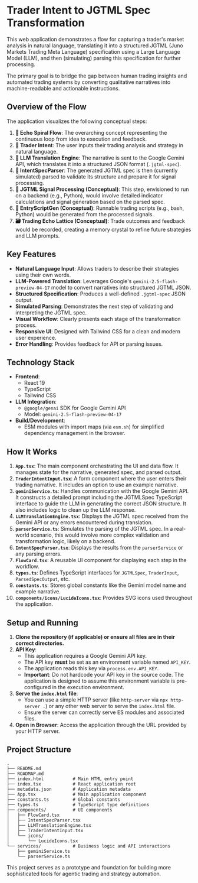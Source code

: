 # Trader Intent to JGTML Spec Transformation

This web application demonstrates a flow for capturing a trader's market analysis in natural language, translating it into a structured JGTML (Juno Markets Trading Meta Language) specification using a Large Language Model (LLM), and then (simulating) parsing this specification for further processing.

The primary goal is to bridge the gap between human trading insights and automated trading systems by converting qualitative narratives into machine-readable and actionable instructions.

## Overview of the Flow

The application visualizes the following conceptual steps:

1.  **🔁 Echo Spiral Flow**: The overarching concept representing the continuous loop from idea to execution and feedback.
2.  **🎤 Trader Intent**: The user inputs their trading analysis and strategy in natural language.
3.  **🧠 LLM Translation Engine**: The narrative is sent to the Google Gemini API, which translates it into a structured JSON format (`.jgtml-spec`).
4.  **📜 IntentSpecParser**: The generated JGTML spec is then (currently simulated) parsed to validate its structure and prepare it for signal processing.
5.  **🧬 JGTML Signal Processing (Conceptual)**: This step, envisioned to run on a backend (e.g., Python), would involve detailed indicator calculations and signal generation based on the parsed spec.
6.  **📜 EntryScriptGen (Conceptual)**: Runnable trading scripts (e.g., bash, Python) would be generated from the processed signals.
7.  **🗃️ Trading Echo Lattice (Conceptual)**: Trade outcomes and feedback would be recorded, creating a memory crystal to refine future strategies and LLM prompts.

## Key Features

*   **Natural Language Input**: Allows traders to describe their strategies using their own words.
*   **LLM-Powered Translation**: Leverages Google's `gemini-2.5-flash-preview-04-17` model to convert narratives into structured JGTML JSON.
*   **Structured Specification**: Produces a well-defined `.jgtml-spec` JSON output.
*   **Simulated Parsing**: Demonstrates the next step of validating and interpreting the JGTML spec.
*   **Visual Workflow**: Clearly presents each stage of the transformation process.
*   **Responsive UI**: Designed with Tailwind CSS for a clean and modern user experience.
*   **Error Handling**: Provides feedback for API or parsing issues.

## Technology Stack

*   **Frontend**:
    *   React 19
    *   TypeScript
    *   Tailwind CSS
*   **LLM Integration**:
    *   `@google/genai` SDK for Google Gemini API
    *   Model: `gemini-2.5-flash-preview-04-17`
*   **Build/Development**:
    *   ESM modules with import maps (via `esm.sh`) for simplified dependency management in the browser.

## How It Works

1.  **`App.tsx`**: The main component orchestrating the UI and data flow. It manages state for the narrative, generated spec, and parsed output.
2.  **`TraderIntentInput.tsx`**: A form component where the user enters their trading narrative. It includes an option to use an example narrative.
3.  **`geminiService.ts`**: Handles communication with the Google Gemini API. It constructs a detailed prompt including the JGTMLSpec TypeScript interface to guide the LLM in generating the correct JSON structure. It also includes logic to clean up the LLM response.
4.  **`LLMTranslationEngine.tsx`**: Displays the JGTML spec received from the Gemini API or any errors encountered during translation.
5.  **`parserService.ts`**: Simulates the parsing of the JGTML spec. In a real-world scenario, this would involve more complex validation and transformation logic, likely on a backend.
6.  **`IntentSpecParser.tsx`**: Displays the results from the `parserService` or any parsing errors.
7.  **`FlowCard.tsx`**: A reusable UI component for displaying each step in the workflow.
8.  **`types.ts`**: Defines TypeScript interfaces for `JGTMLSpec`, `TraderInput`, `ParsedSpecOutput`, etc.
9.  **`constants.ts`**: Stores global constants like the Gemini model name and example narrative.
10. **`components/icons/LucideIcons.tsx`**: Provides SVG icons used throughout the application.

## Setup and Running

1.  **Clone the repository (if applicable) or ensure all files are in their correct directories.**
2.  **API Key**:
    *   This application requires a Google Gemini API key.
    *   The API key **must** be set as an environment variable named `API_KEY`.
    *   The application reads this key via `process.env.API_KEY`.
    *   **Important**: Do not hardcode your API key in the source code. The application is designed to assume this environment variable is pre-configured in the execution environment.
3.  **Serve the `index.html` file**:
    *   You can use a simple HTTP server (like `http-server` via `npx http-server .`) or any other web server to serve the `index.html` file.
    *   Ensure the server can correctly serve ES modules and associated files.
4.  **Open in Browser**: Access the application through the URL provided by your HTTP server.

## Project Structure

```
.
├── README.md
├── ROADMAP.md
├── index.html           # Main HTML entry point
├── index.tsx            # React application root
├── metadata.json        # Application metadata
├── App.tsx              # Main application component
├── constants.ts         # Global constants
├── types.ts             # TypeScript type definitions
├── components/          # UI components
│   ├── FlowCard.tsx
│   ├── IntentSpecParser.tsx
│   ├── LLMTranslationEngine.tsx
│   ├── TraderIntentInput.tsx
│   └── icons/
│       └── LucideIcons.tsx
└── services/            # Business logic and API interactions
    ├── geminiService.ts
    └── parserService.ts
```

This project serves as a prototype and foundation for building more sophisticated tools for agentic trading and strategy automation.
